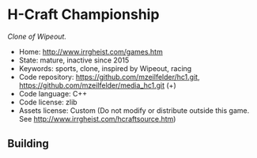 # H-Craft Championship

_Clone of Wipeout._

- Home: http://www.irrgheist.com/games.htm
- State: mature, inactive since 2015
- Keywords: sports, clone, inspired by Wipeout, racing
- Code repository: https://github.com/mzeilfelder/hc1.git, https://github.com/mzeilfelder/media_hc1.git (+)
- Code language: C++
- Code license: zlib
- Assets license: Custom (Do not modify or distribute outside this game. See http://www.irrgheist.com/hcraftsource.htm)

## Building
